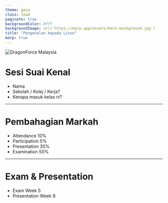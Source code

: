 ```yaml
---
theme: gaia
class: lead
paginate: true
backgroundColor: #fff
backgroundImage: url('https://marp.app/assets/hero-background.jpg')
title: "Pengenalan kepada Linux"
marp: true
---
```


![DragonForce Malaysia](https://i.imgur.com/tL95KMG.png)

# Sesi Suai Kenal

* Nama
* Sekolah / Kolej / Kerja?
* Kenapa masuk kelas ni?

---

# Pembahagian Markah

- Attendance 10%
- Participation 5%
- Presentation 35%
- Examination 50%

---

# Exam & Presentation

- Exam Week 5
- Presentation Week 8